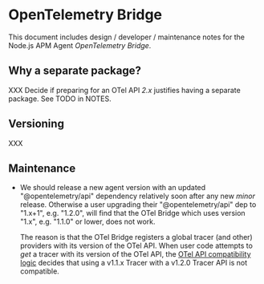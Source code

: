 # OpenTelemetry Bridge

This document includes design / developer / maintenance notes for the
Node.js APM Agent *OpenTelemetry Bridge*.

## Why a separate package?

XXX Decide if preparing for an OTel API *2.x* justifies having a separate package.
  See TODO in NOTES.

## Versioning

XXX


## Maintenance

- We should release a new agent version with an updated "@opentelemetry/api"
  dependency relatively soon after any new *minor* release. Otherwise a user
  upgrading their "@opentelemetry/api" dep to "1.x+1", e.g. "1.2.0", will find
  that the OTel Bridge which uses version "1.x", e.g. "1.1.0" or lower, does
  not work.

  The reason is that the OTel Bridge registers a global tracer (and other)
  providers with its version of the OTel API. When user code attempts to *get*
  a tracer with its version of the OTel API, the [OTel API compatibility
  logic](https://github.com/open-telemetry/opentelemetry-js-api/blob/v1.1.0/src/internal/semver.ts#L24-L33)
  decides that using a v1.1.x Tracer with a v1.2.0 Tracer API is not
  compatible.



